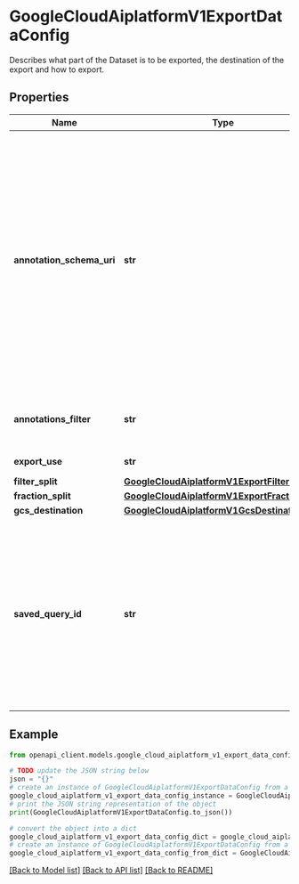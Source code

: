 # GoogleCloudAiplatformV1ExportDataConfig

Describes what part of the Dataset is to be exported, the destination of the export and how to export.

## Properties

Name | Type | Description | Notes
------------ | ------------- | ------------- | -------------
**annotation_schema_uri** | **str** | The Cloud Storage URI that points to a YAML file describing the annotation schema. The schema is defined as an OpenAPI 3.0.2 [Schema Object](https://github.com/OAI/OpenAPI-Specification/blob/main/versions/3.0.2.md#schemaObject). The schema files that can be used here are found in gs://google-cloud-aiplatform/schema/dataset/annotation/, note that the chosen schema must be consistent with metadata of the Dataset specified by dataset_id. Only used for custom training data export use cases. Only applicable to Datasets that have DataItems and Annotations. Only Annotations that both match this schema and belong to DataItems not ignored by the split method are used in respectively training, validation or test role, depending on the role of the DataItem they are on. When used in conjunction with annotations_filter, the Annotations used for training are filtered by both annotations_filter and annotation_schema_uri. | [optional] 
**annotations_filter** | **str** | An expression for filtering what part of the Dataset is to be exported. Only Annotations that match this filter will be exported. The filter syntax is the same as in ListAnnotations. | [optional] 
**export_use** | **str** | Indicates the usage of the exported files. | [optional] 
**filter_split** | [**GoogleCloudAiplatformV1ExportFilterSplit**](GoogleCloudAiplatformV1ExportFilterSplit.md) |  | [optional] 
**fraction_split** | [**GoogleCloudAiplatformV1ExportFractionSplit**](GoogleCloudAiplatformV1ExportFractionSplit.md) |  | [optional] 
**gcs_destination** | [**GoogleCloudAiplatformV1GcsDestination**](GoogleCloudAiplatformV1GcsDestination.md) |  | [optional] 
**saved_query_id** | **str** | The ID of a SavedQuery (annotation set) under the Dataset specified by dataset_id used for filtering Annotations for training. Only used for custom training data export use cases. Only applicable to Datasets that have SavedQueries. Only Annotations that are associated with this SavedQuery are used in respectively training. When used in conjunction with annotations_filter, the Annotations used for training are filtered by both saved_query_id and annotations_filter. Only one of saved_query_id and annotation_schema_uri should be specified as both of them represent the same thing: problem type. | [optional] 

## Example

```python
from openapi_client.models.google_cloud_aiplatform_v1_export_data_config import GoogleCloudAiplatformV1ExportDataConfig

# TODO update the JSON string below
json = "{}"
# create an instance of GoogleCloudAiplatformV1ExportDataConfig from a JSON string
google_cloud_aiplatform_v1_export_data_config_instance = GoogleCloudAiplatformV1ExportDataConfig.from_json(json)
# print the JSON string representation of the object
print(GoogleCloudAiplatformV1ExportDataConfig.to_json())

# convert the object into a dict
google_cloud_aiplatform_v1_export_data_config_dict = google_cloud_aiplatform_v1_export_data_config_instance.to_dict()
# create an instance of GoogleCloudAiplatformV1ExportDataConfig from a dict
google_cloud_aiplatform_v1_export_data_config_from_dict = GoogleCloudAiplatformV1ExportDataConfig.from_dict(google_cloud_aiplatform_v1_export_data_config_dict)
```
[[Back to Model list]](../README.md#documentation-for-models) [[Back to API list]](../README.md#documentation-for-api-endpoints) [[Back to README]](../README.md)


